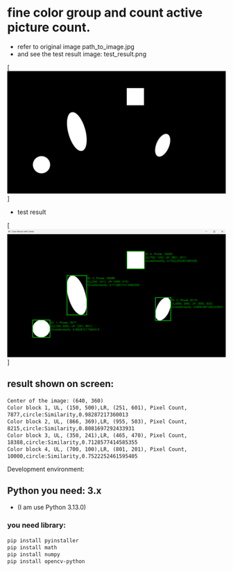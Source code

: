 # fine color group and count active picture count. 
* refer to original image  path_to_image.jpg
* and see the test result image: test_result.png

[![N|Solid](path_to_image.jpg)]

* test result

[![N|Solid](test_result.png)]


## result shown on screen:
```
Center of the image: (640, 360)
Color block 1, UL, (150, 500),LR, (251, 601), Pixel Count, 7877,circle:Similarity,0.98287217360013
Color block 2, UL, (866, 369),LR, (955, 503), Pixel Count, 8215,circle:Similarity,0.8081697292433931
Color block 3, UL, (350, 241),LR, (465, 470), Pixel Count, 18388,circle:Similarity,0.7128577414585355
Color block 4, UL, (700, 100),LR, (801, 201), Pixel Count, 10000,circle:Similarity,0.7522252461595405
```
Development environment:

## Python you need: 3.x
- (I am use Python 3.13.0)
### you need library:
```
pip install pyinstaller
pip install math
pip install numpy
pip install opencv-python
```
